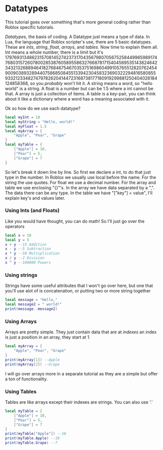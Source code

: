 # Datatypes

This tutorial goes over something that's more general coding rather than Roblox specific tutorials.

*Datatypes*, the basis of coding. A Datatype just means a type of data. In Lua, the language that Roblox scripter's use, there are 5 basic datatypes. These are *ints*, *string*, *float*, *arrays*, and *tables*. Now time to explain them all. Int means a whole number, there is a limit but it's 179769313486231570814527423731704356798070567525844996598917476803157260780028538760589558632766878171540458953514382464234321326889464182768467546703537516986049910576551282076245490090389328944075868508455133942304583236903222948165808559332123348274797826204144723168738177180919299881250404026184124858368, so you *probably* won't hit it. A string means a word, so "hello world" is a string. A float is a number but can be 1.5 where a int cannot be that. A array is just a collection of items. A table is a key-pair, you can think about it like a dictionary where a word has a meaning associated with it.

Ok so how do we use each datatype?
```lua
local myInt = 10
local myString = "Hello, world!"
local myFloat = 1.5
local myArray = {
    "Apple", "Pear", "Grape"
}
local myTable = {
    ["Apple"] = 10,
    ["Pear"] = 5,
    ["Grape"] = 7
}
```
So let's break it down line by line. So first we declare a int, to do that just type in the number. In Roblox we usually use local before the name. For the string the use quotes. For float we use a decimal number. For the array and table we use enclosing "{}"'s. In the array we have data separated by a ",". The data there can be any type. In the table we have "["key"] = value", I'll explain key's and values later.

### Using Ints (and Floats)
Like you would have thought, you can do math! So I'll just go over the operators
```lua
local x = 10
local y = 5
x + y --15 Addition
x - y --5 Subtraction
x * y --50 Multiplication
x / y --2 Division
x ^ y --100000 Powers
```

### Using strings
Strings have some useful attributes that I won't go over here, but one that you'll use alot of is concatenation, or putting two or more string together
```lua
local message = "Hello,"
local message2 = " world!"
print(message..message2)
```

### Using Arrays
Arrays are pretty simple. They just contain data that are at *indexes* an index is just a position in an array, they start at 1.
```lua
local myArray = {
    "Apple", "Pear", "Grape"
}
print(myArray[1]) --Apple
print(myArray[2]) --Grape
```
I will go over arrays more in a separate tutorial as they are a simple but offer a ton of functionality.

### Using Tables
Tables are like arrays except their indexes are strings. You can also use '.'
```lua
local myTable = {
    ["Apple"] = 10,
    ["Pear"] = 5,
    ["Grape"] = 7
}
print(myTable["Apple"]) --10
print(myTable.Apple) --10
print(myTable.Grape) --7
```
